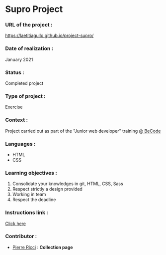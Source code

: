 # Supro Project

### URL of the project :
https://laetitiagullo.github.io/project-supro/

### Date of realization :
January 2021

### Status :
Completed project

### Type of project :
Exercise

### Context :
Project carried out as part of the "Junior web developer" training [@ BeCode](https://becode.org/)

### Languages :
* HTML
* CSS

### Learning objectives :
1. Consolidate your knowledges in git, HTML, CSS, Sass
2. Respect strictly a design provided
3. Working in team
4. Respect the deadline

### Instructions link :
[Click here](https://github.com/becodeorg/LIE-Jepsen-4.27/tree/master/01-the-field/04-html-css/03-client-project)

### Contributor :
* [Pierre Ricci](https://github.com/RicciPierre) : **Collection page**

